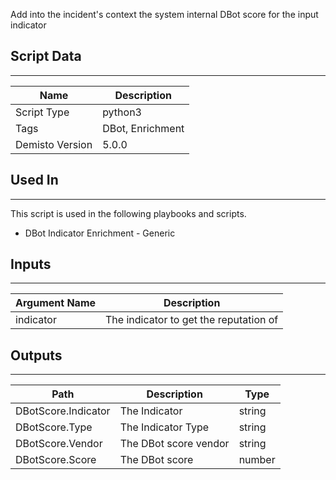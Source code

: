Add into the incident's context the system internal DBot score for the input indicator

## Script Data
---

| **Name** | **Description** |
| --- | --- |
| Script Type | python3 |
| Tags | DBot, Enrichment |
| Demisto Version | 5.0.0 |

## Used In
---
This script is used in the following playbooks and scripts.
* DBot Indicator Enrichment - Generic

## Inputs
---

| **Argument Name** | **Description** |
| --- | --- |
| indicator | The indicator to get the reputation of |

## Outputs
---

| **Path** | **Description** | **Type** |
| --- | --- | --- |
| DBotScore.Indicator | The Indicator | string |
| DBotScore.Type | The Indicator Type | string |
| DBotScore.Vendor | The DBot score vendor | string |
| DBotScore.Score | The DBot score | number |
